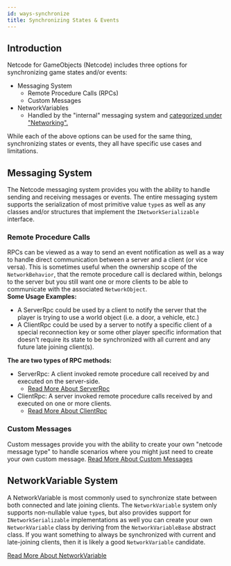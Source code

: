 ```yaml
---
id: ways-synchronize
title: Synchronizing States & Events
---
```


## Introduction
Netcode for GameObjects (Netcode) includes three options for synchronizing game states and/or events:
- Messaging System
    - Remote Procedure Calls (RPCs)
    - Custom Messages
- NetworkVariables
    - Handled by the "internal" messaging system and [categorized under "Networking".](../basics/networkvariable.md)

While each of the above options can be used for the same thing, synchronizing states or events, they all have specific use cases and limitations. 

## Messaging System
The Netcode messaging system provides you with the ability to handle sending and receiving messages or events.  The entire messaging system supports the serialization of most primitive value `type`s as well as any classes and/or structures that implement the `INetworkSerializable` interface.

### Remote Procedure Calls
RPCs can be viewed as a way to send an event notification as well as a way to handle direct communication between a server and a client (or vice versa).  This is sometimes useful when the ownership scope of the `NetworkBehavior`, that the remote procedure call is declared within, belongs to the server but you still want one or more clients to be able to communicate with the associated `NetworkObject`.  
**Some Usage Examples:**
- A ServerRpc could be used by a client to notify the server that the player is trying to use a world object (i.e. a door, a vehicle, etc.)
- A ClientRpc could be used by a server to notify a specific client of a special reconnection key or some other player specific information that doesn't require its state to be synchronized with all current and any future late joining client(s).

**The are two types of RPC methods:**
- ServerRpc: A client invoked remote procedure call received by and executed on the server-side.
    - [Read More About ServerRpc](../advanced-topics/message-system/serverrpc.md)
- ClientRpc: A server invoked remote procedure calls received by and executed on one or more clients.
    - [Read More About ClientRpc](../advanced-topics/message-system/clientrpc.md)

### Custom Messages
Custom messages provide you with the ability to create your own "netcode message type" to handle scenarios where you might just need to create your own custom message.
[Read More About Custom Messages](../advanced-topics/message-system/custom-messages.md)

## NetworkVariable System
A NetworkVariable is most commonly used to synchronize state between both connected and late joining clients. The `NetworkVariable` system only supports non-nullable value `type`s, but also provides support for `INetworkSerializable` implementations as well you can create your own `NetworkVariable` class by deriving from the `NetworkVariableBase` abstract class. If you want something to always be synchronized with current and late-joining clients, then it is likely a good `NetworkVariable` candidate.

[Read More About NetworkVariable](../basics/networkvariable.md)
